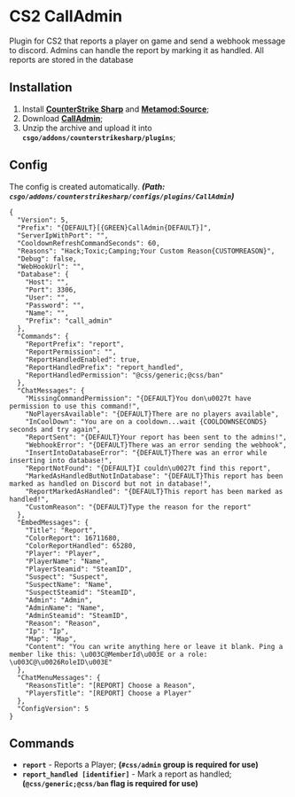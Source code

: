 # CS2 CallAdmin
Plugin for CS2 that reports a player on game and send a webhook message to discord.
Admins can handle the report by marking it as handled. 
All reports are stored in the database

## Installation
1. Install **[CounterStrike Sharp](https://github.com/roflmuffin/CounterStrikeSharp/releases)** and **[Metamod:Source](https://www.sourcemm.net/downloads.php/?branch=master)**;
3. Download **[CallAdmin](https://github.com/1Mack/CS2-CallAdmin/releases)**;
4. Unzip the archive and upload it into **`csgo/addons/counterstrikesharp/plugins`**;

## Config
The config is created automatically. ***(Path: `csgo/addons/counterstrikesharp/configs/plugins/CallAdmin`)***
```
{
  "Version": 5,
  "Prefix": "{DEFAULT}[{GREEN}CallAdmin{DEFAULT}]",
  "ServerIpWithPort": "",
  "CooldownRefreshCommandSeconds": 60,
  "Reasons": "Hack;Toxic;Camping;Your Custom Reason{CUSTOMREASON}",
  "Debug": false,
  "WebHookUrl": "",
  "Database": {
    "Host": "",
    "Port": 3306,
    "User": "",
    "Password": "",
    "Name": "",
    "Prefix": "call_admin"
  },
  "Commands": {
    "ReportPrefix": "report",
    "ReportPermission": "",
    "ReportHandledEnabled": true,
    "ReportHandledPrefix": "report_handled",
    "ReportHandledPermission": "@css/generic;@css/ban"
  },
  "ChatMessages": {
    "MissingCommandPermission": "{DEFAULT}You don\u0027t have permission to use this command!",
    "NoPlayersAvailable": "{DEFAULT}There are no players available",
    "InCoolDown": "You are on a cooldown...wait {COOLDOWNSECONDS} seconds and try again",
    "ReportSent": "{DEFAULT}Your report has been sent to the admins!",
    "WebhookError": "{DEFAULT}There was an error sending the webhook",
    "InsertIntoDatabaseError": "{DEFAULT}There was an error while inserting into database!",
    "ReportNotFound": "{DEFAULT}I couldn\u0027t find this report",
    "MarkedAsHandledButNotInDatabase": "{DEFAULT}This report has been marked as handled on Discord but not in database!",
    "ReportMarkedAsHandled": "{DEFAULT}This report has been marked as handled!",
    "CustomReason": "{DEFAULT}Type the reason for the report"
  },
  "EmbedMessages": {
    "Title": "Report",
    "ColorReport": 16711680,
    "ColorReportHandled": 65280,
    "Player": "Player",
    "PlayerName": "Name",
    "PlayerSteamid": "SteamID",
    "Suspect": "Suspect",
    "SuspectName": "Name",
    "SuspectSteamid": "SteamID",
    "Admin": "Admin",
    "AdminName": "Name",
    "AdminSteamid": "SteamID",
    "Reason": "Reason",
    "Ip": "Ip",
    "Map": "Map",
    "Content": "You can write anything here or leave it blank. Ping a member like this: \u003C@MemberId\u003E or a role: \u003C@\u0026RoleID\u003E"
  },
  "ChatMenuMessages": {
    "ReasonsTitle": "[REPORT] Choose a Reason",
    "PlayersTitle": "[REPORT] Choose a Player"
  },
  "ConfigVersion": 5
}
```
## Commands
- **`report`** - Reports a Player; **(`#css/admin` group is required for use)**
- **`report_handled [identifier]`** - Mark a report as handled; **(`@css/generic;@css/ban` flag is required for use)**
